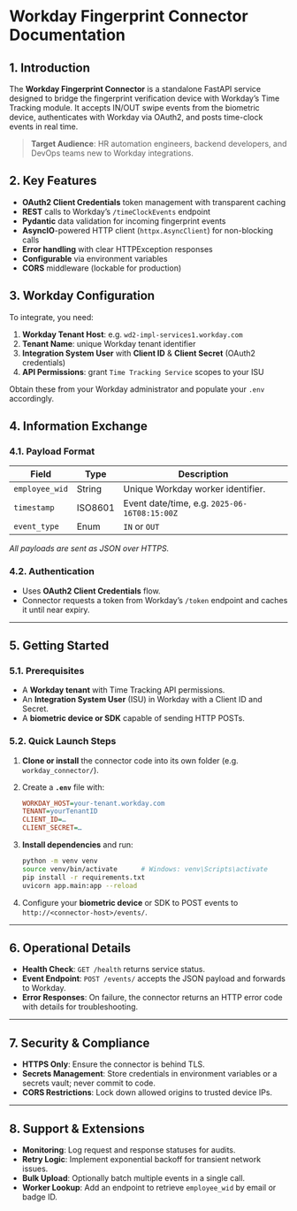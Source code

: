 # Workday Fingerprint Connector Documentation

## 1. Introduction

The **Workday Fingerprint Connector** is a standalone FastAPI service designed to bridge the fingerprint verification device with Workday’s Time Tracking module. It accepts IN/OUT swipe events from the biometric device, authenticates with Workday via OAuth2, and posts time-clock events in real time.

> **Target Audience**: HR automation engineers, backend developers, and DevOps teams new to Workday integrations.

## 2. Key Features

- **OAuth2 Client Credentials** token management with transparent caching
- **REST** calls to Workday’s `/timeClockEvents` endpoint
- **Pydantic** data validation for incoming fingerprint events
- **AsyncIO**-powered HTTP client (`httpx.AsyncClient`) for non-blocking calls
- **Error handling** with clear HTTPException responses
- **Configurable** via environment variables
- **CORS** middleware (lockable for production)

## 3. Workday Configuration

To integrate, you need:

1. **Workday Tenant Host**: e.g. `wd2-impl-services1.workday.com`
2. **Tenant Name**: unique Workday tenant identifier
3. **Integration System User** with **Client ID** & **Client Secret** (OAuth2 credentials)
4. **API Permissions**: grant `Time Tracking Service` scopes to your ISU

Obtain these from your Workday administrator and populate your `.env` accordingly.

## 4. Information Exchange

### 4.1. Payload Format

| Field          | Type    | Description                                  |
| -------------- | ------- | -------------------------------------------- |
| `employee_wid` | String  | Unique Workday worker identifier.            |
| `timestamp`    | ISO8601 | Event date/time, e.g. `2025-06-16T08:15:00Z` |
| `event_type`   | Enum    | `IN` or `OUT`                                |

_All payloads are sent as JSON over HTTPS._

### 4.2. Authentication

- Uses **OAuth2 Client Credentials** flow.
- Connector requests a token from Workday’s `/token` endpoint and caches it until near expiry.

---

## 5. Getting Started

### 5.1. Prerequisites

- A **Workday tenant** with Time Tracking API permissions.
- An **Integration System User** (ISU) in Workday with a Client ID and Secret.
- A **biometric device or SDK** capable of sending HTTP POSTs.

### 5.2. Quick Launch Steps

1. **Clone or install** the connector code into its own folder (e.g. `workday_connector/`).
2. Create a **`.env`** file with:

   ```ini
   WORKDAY_HOST=your-tenant.workday.com
   TENANT=yourTenantID
   CLIENT_ID=…
   CLIENT_SECRET=…
   ```

3. **Install dependencies** and run:

   ```bash
   python -m venv venv
   source venv/bin/activate      # Windows: venv\Scripts\activate
   pip install -r requirements.txt
   uvicorn app.main:app --reload
   ```

4. Configure your **biometric device** or SDK to POST events to `http://<connector-host>/events/`.

---

## 6. Operational Details

- **Health Check**: `GET /health` returns service status.
- **Event Endpoint**: `POST /events/` accepts the JSON payload and forwards to Workday.
- **Error Responses**: On failure, the connector returns an HTTP error code with details for troubleshooting.

---

## 7. Security & Compliance

- **HTTPS Only**: Ensure the connector is behind TLS.
- **Secrets Management**: Store credentials in environment variables or a secrets vault; never commit to code.
- **CORS Restrictions**: Lock down allowed origins to trusted device IPs.

---

## 8. Support & Extensions

- **Monitoring**: Log request and response statuses for audits.
- **Retry Logic**: Implement exponential backoff for transient network issues.
- **Bulk Upload**: Optionally batch multiple events in a single call.
- **Worker Lookup**: Add an endpoint to retrieve `employee_wid` by email or badge ID.
